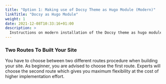 ```yaml
---
title: "Option 1: Making use of Docsy Theme as Hugo Module (Modern)"
linkTitle: "Docsy as Hugo Module"
weight: 1
date: 2021-12-08T10:33:16+01:00
description: >
  Instructions on modern installation of the Docsy theme as hugo module which is automatically pulled in.
---
```


### Two Routes To Built Your Site

You have to choose between two different routes procedure when building your site. As beginner, you are advised to choose the first route. Experts will choose the second route which gives you maximum flexibility at the cost of higher implementation effort.
